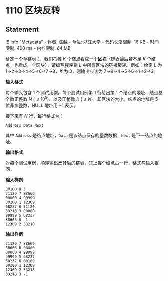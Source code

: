 
# 1110 区块反转

## Statement

!!! info "Metadata"
    - 作者: 陈越
    - 单位: 浙江大学
    - 代码长度限制: 16 KB
    - 时间限制: 400 ms
    - 内存限制: 64 MB

给定一个单链表 $L$，我们将每 $K$ 个结点看成一个**区块**（链表最后若不足 $K$ 个结点，也看成一个区块），请编写程序将 $L$ 中所有区块的链接反转。例如：给定 $L$ 为 1→2→3→4→5→6→7→8，$K$ 为 3，则输出应该为 7→8→4→5→6→1→2→3。

**输入格式**

每个输入包含 1 个测试用例。每个测试用例第 1 行给出第 1 个结点的地址、结点总个数正整数 $N$ ($\le 10^5$)、以及正整数 $K$ ($\le N$)，即区块的大小。结点的地址是 5 位非负整数，NULL 地址用 $-1$ 表示。

接下来有 $N$ 行，每行格式为：
```
Address Data Next
```

其中 `Address` 是结点地址，`Data` 是该结点保存的整数数据，`Next` 是下一结点的地址。

**输出格式**

对每个测试用例，顺序输出反转后的链表，其上每个结点占一行，格式与输入相同。

**输入样例**
```plaintext
00100 8 3
71120 7 88666
00000 4 99999
00100 1 12309
68237 6 71120
33218 3 00000
99999 5 68237
88666 8 -1
12309 2 33218
```

**输出样例**
```plaintext
71120 7 88666
88666 8 00000
00000 4 99999
99999 5 68237
68237 6 00100
00100 1 12309
12309 2 33218
33218 3 -1
```

